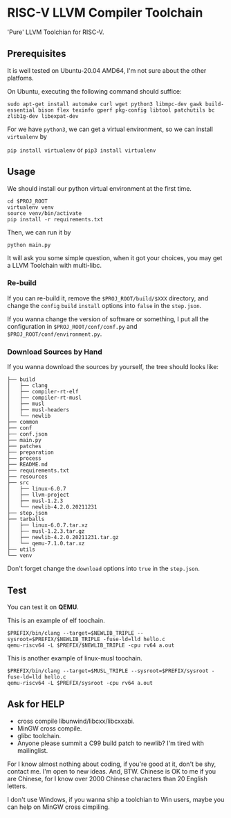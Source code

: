 # RISC-V LLVM Compiler Toolchain

'Pure' LLVM Toolchian for RISC-V.

## Prerequisites
It is well tested on Ubuntu-20.04 AMD64, I'm not sure about the other platfoms.

On Ubuntu, executing the following command should suffice:

`sudo apt-get install automake curl wget python3 libmpc-dev gawk build-essential bison flex texinfo gperf pkg-config libtool patchutils bc zlib1g-dev libexpat-dev`

For we have `python3`, we can get a virtual environment, so we can install `virtualenv` by

`pip install virtualenv` or `pip3 install virtualenv`

## Usage
We should install our python virtual environment at the first time.

```
cd $PROJ_ROOT
virtualenv venv
source venv/bin/activate
pip install -r requirements.txt
```

Then, we can run it by

```
python main.py
```

It will ask you some simple question, when it got your choices, you may get a LLVM Toolchain with multi-libc.

### Re-build
If you can re-build it, remove the `$PROJ_ROOT/build/$XXX` directory, and change the `config` `build` `install` options into `false` in the `step.json`.

If you wanna change the version of software or something, I put all the configuration in `$PROJ_ROOT/conf/conf.py` and `$PROJ_ROOT/conf/environment.py`.


### Download Sources by Hand
If you wanna download the sources by yourself, the tree should looks like:

```
├── build
│   ├── clang
│   ├── compiler-rt-elf
│   ├── compiler-rt-musl
│   ├── musl
│   ├── musl-headers
│   └── newlib
├── common
├── conf
├── conf.json
├── main.py
├── patches
├── preparation
├── process
├── README.md
├── requirements.txt
├── resources
├── src
│   ├── linux-6.0.7
│   ├── llvm-project
│   ├── musl-1.2.3
│   └── newlib-4.2.0.20211231
├── step.json
├── tarballs
│   ├── linux-6.0.7.tar.xz
│   ├── musl-1.2.3.tar.gz
│   ├── newlib-4.2.0.20211231.tar.gz
│   └── qemu-7.1.0.tar.xz
├── utils
└── venv
```

Don't forget change the `download` options into `true` in the `step.json`.

## Test
You can test it on **QEMU**.

This is an example of elf toochain.
```
$PREFIX/bin/clang --target=$NEWLIB_TRIPLE --sysroot=$PREFIX/$NEWLIB_TRIPLE -fuse-ld=lld hello.c
qemu-riscv64 -L $PREFIX/$NEWLIB_TRIPLE -cpu rv64 a.out
```

This is another example of linux-musl toochain.
```
$PREFIX/bin/clang --target=$MUSL_TRIPLE --sysroot=$PREFIX/sysroot -fuse-ld=lld hello.c
qemu-riscv64 -L $PREFIX/sysroot -cpu rv64 a.out
```

## Ask for HELP
* cross compile libunwind/libcxx/libcxxabi.
* MinGW cross compile.
* glibc toolchain.
* Anyone please summit a C99 build patch to newlib?  I'm tired with mailinglist.

For I know almost nothing about coding, if you're good at it, don't be shy, contact me.
I'm open to new ideas.  And, BTW. Chinese is OK to me if you are Chinese, for I know over 2000 Chinese characters than 20 English letters.

I don't use Windows, if you wanna ship a toolchian to Win users, maybe you can help on MinGW cross cimpiling.
